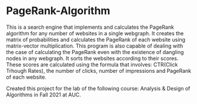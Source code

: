# PageRank-Algorithm
This is a search engine that implements and calculates the PageRank algorithm for any number of websites in a single webgraph.
It creates the matrix of probabilities and calculates the PageRank of each website using matrix-vector multiplication. This program is also capable of dealing with the case of calculating the PageRank even with the existence of dangling nodes in any webgraph.
It sorts the websites according to their scores. These scores are calculated using the formula that involves: CTR(Click Trhough Rates), the number of clicks, number of impressions and PageRank of each website.

Created this project for the lab of the following course: Analysis & Design of Algorithms in Fall 2021 at AUC.
